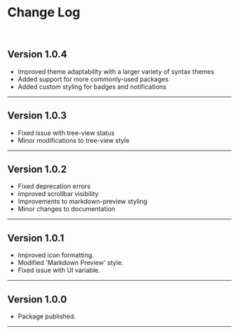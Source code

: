 # Change Log
<br>  

## Version 1.0.4

  * Improved theme adaptability with a larger variety of syntax themes
  * Added support for more commonly-used packages  
  * Added custom styling for badges and notifications  

------------------------------------------------------------------------------------------------------------------------


## Version 1.0.3

  * Fixed issue with tree-view status
  * Minor modifications to tree-view style

------------------------------------------------------------------------------------------------------------------------

## Version 1.0.2

  * Fixed deprecation errors
  * Improved scrollbar visibility
  * Improvements to markdown-preview styling
  * Minor changes to documentation

------------------------------------------------------------------------------------------------------------------------


## Version 1.0.1

  * Improved icon formatting.
  * Modified 'Markdown Preview' style.
  * Fixed issue with UI variable.

------------------------------------------------------------------------------------------------------------------------

## Version 1.0.0

  * Package published.

------------------------------------------------------------------------------------------------------------------------
